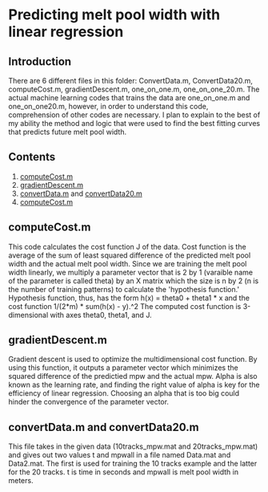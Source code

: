 # Predicting melt pool width with linear regression

## Introduction

There are 6 different files in this folder: ConvertData.m, ConvertData20.m, computeCost.m, gradientDescent.m, one_on_one.m, one_on_one_20.m. The actual machine learning codes that trains the data are one_on_one.m and one_on_one20.m, however, in order to understand this code, comprehension of other codes are necessary.
I plan to explain to the best of my ability the method and logic that were used to find the best fitting curves that predicts future melt pool width.

## Contents
1. [computeCost.m](https://github.com/macs-lab/ml_mpw_modeling/blob/master/Machine%20Learning/computeCost.m)
2. [gradientDescent.m](https://github.com/macs-lab/ml_mpw_modeling/blob/master/Machine%20Learning/gradientDescent.m)
3. [convertData.m](https://github.com/macs-lab/ml_mpw_modeling/blob/master/Machine%20Learning/ConvertData.m) and [convertData20.m](https://github.com/macs-lab/ml_mpw_modeling/blob/master/Machine%20Learning/ConvertData20.m)
4. [computeCost.m](https://github.com/macs-lab/ml_mpw_modeling/blob/master/Machine%20Learning/computeCost.m)


## computeCost.m
This code calculates the cost function J of the data. Cost function is the average of the sum of least squared difference of the predicted melt pool width and the actual melt pool width. Since we are training the melt pool width linearly, we multiply a parameter vector that is 2 by 1 (varaible name of the parameter is called theta) by an X matrix which the size is n by 2 (n is the number of training patterns) to calculate the 'hypothesis function.'
Hypothesis function, thus, has the form h(x) = theta0 + theta1 * x and the cost function 1/(2*m) * sum(h(x) - y).^2
The computed cost function is 3-dimensional with axes theta0, theta1, and J.

## gradientDescent.m
Gradient descent is used to optimize the multidimensional cost function. By using this function, it outputs a parameter vector which minimizes the squared difference of the predictied mpw and the actual mpw. Alpha is also known as the learning rate, and finding the right value of alpha is key for the efficiency of linear regression. Choosing an alpha that is too big could hinder the convergence of the parameter vector.

## convertData.m and convertData20.m
This file takes in the given data (10tracks_mpw.mat and 20tracks_mpw.mat) and gives out two values t and mpwall in a file named Data.mat and Data2.mat.
The first is used for training the 10 tracks example and the latter for the 20 tracks. t is time in seconds and mpwall is melt pool width in meters.

